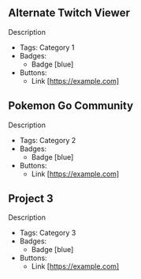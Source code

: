 ## Alternate Twitch Viewer
Description
- Tags: Category 1
- Badges:
  - Badge [blue]
- Buttons:
  - Link [https://example.com]

## Pokemon Go Community
Description
- Tags: Category 2
- Badges:
  - Badge [blue]
- Buttons:
  - Link [https://example.com]

## Project 3
Description
- Tags: Category 3
- Badges:
  - Badge [blue]
- Buttons:
  - Link [https://example.com]